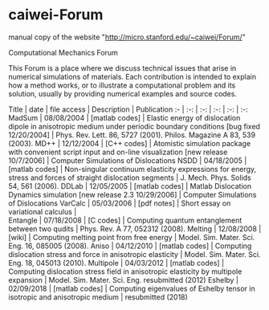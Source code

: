 # caiwei-Forum
manual copy of the website "http://micro.stanford.edu/~caiwei/Forum/"


Computational Mechanics Forum

This Forum is a place where we discuss technical issues that arise in numerical simulations of materials. Each contribution is intended to explain how a method works, or to illustrate a computational problem and its solution, usually by providing numerical examples and source codes.

Title | date | file access | Description | Publication
:- | :-: | :-: | :-: | :-: | :-:
MadSum | 08/08/2004 | [matlab codes] | Elastic energy of dislocation dipole in anisotropic medium under periodic boundary conditions [bug fixed 12/20/2004] | Phys. Rev. Lett. 86, 5727 (2001). Philos. Magazine A 83, 539 (2003).
MD++ | 12/12/2004 | [C++ codes] | Atomistic simulation package with convenient script input and on-line visualization [new release 10/7/2006] | Computer Simulations of Dislocations
NSDD | 04/18/2005 | [matlab codes] | Non-singular continuum elasticity expressions for energy, stress and forces of straight dislocation segments | J. Mech. Phys. Solids 54, 561 (2006).
DDLab | 12/05/2005 | [matlab codes] | Matlab Dislocation Dynamics simulation [new release 2.3 10/29/2006] | Computer Simulations of Dislocations
VarCalc | 05/03/2006 | [pdf notes] | Short essay on variational calculus |  
Entangle | 07/18/2008 | [C codes] | Computing quantum entanglement between two qudits | Phys. Rev. A 77, 052312 (2008).
Melting | 12/08/2008 | [wiki] | Computing melting point from free energy | Model. Sim. Mater. Sci. Eng. 16, 085005 (2008).
Aniso | 04/12/2010 | [matlab codes] | Computing dislocation stress and force in anisotropic elasticity | Model. Sim. Mater. Sci. Eng. 18, 045013 (2010).
Multipole | 04/03/2012 | [matlab codes] | Computing dislocation stress field in anisotropic elasticity by multipole expansion | Model. Sim. Mater. Sci. Eng. resubmitted (2012)
Eshelby | 02/09/2018 | [matlab codes] | Computing eigenvalues of Eshelby tensor in isotropic and anisotropic medium | resubmitted (2018)

